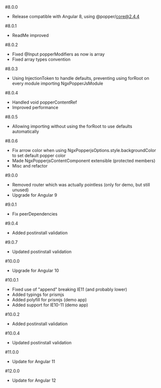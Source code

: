 #8.0.0
* Release compatible with Angular 8, using @popper/core@2.4.4

#8.0.1
* ReadMe improved

#8.0.2
* Fixed @Input popperModifiers as now is array
* Fixed array types convention

#8.0.3
* Using InjectionToken to handle defaults, preventing using forRoot on every module importing NgxPopperJsModule

#8.0.4
* Handled void popperContentRef 
* Improved performance

#8.0.5
* Allowing importing without using the forRoot to use defaults automatically

#8.0.6
* Fix arrow color when using NgxPopperjsOptions.style.backgroundColor to set default popper color
* Made NgxPopperjsContentComponent extensible (protected members)
* Misc and refactor

#9.0.0
* Removed router which was actually pointless (only for demo, but still unused)
* Upgrade for Angular 9

#9.0.1
* Fix peerDependencies

#9.0.4
* Added postinstall validation

#9.0.7
* Updated postinstall validation

#10.0.0
* Upgrade for Angular 10

#10.0.1
* Fixed use of "append" breaking IE11 (and probably lower)
* Added typings for prismjs
* Added polyfill for prismjs (demo app)
* Added support for IE10-11 (demo app)

#10.0.2
* Added postinstall validation

#10.0.4
* Updated postinstall validation

#11.0.0
* Update for Angular 11

#12.0.0
* Update for Angular 12

